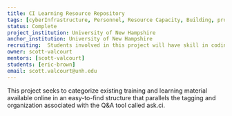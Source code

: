 ```yaml
---
title: CI Learning Resource Repository
tags: [cyberInfrastructure, Personnel, Resource Capacity, Building, professional development, resources]
status: Complete
project_institution: University of New Hampshire
anchor_institution: University of New Hampshire
recruiting:  Students involved in this project will have skill in coding for the web. An interest in STEM learning will help in assessing the best online learning materials to include in the collection. A background in CI is desired, though not required, as the exercise in assessing learning materials will likely result in gained new knowledge in CI.
owner: scott-valcourt
mentors: [scott-valcourt]
students: [eric-brown]
email: scott.valcourt@unh.edu
---
```


This project seeks to categorize existing training and learning material available online in an easy-to-find structure that parallels the tagging and organization associated with the Q&A tool called ask.ci.
